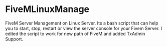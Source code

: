 # FiveMLinuxManage
FiveM Server Management on Linux Server. Its a bash script that can help you to start, stop, restart or view the server console for your Fivem Server. I edited the script to work for new path of FiveM and added TxAdmin Support.
